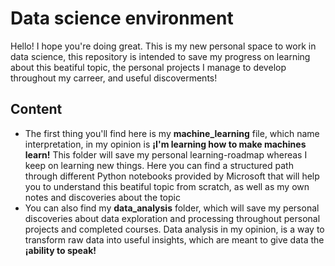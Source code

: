 # Data science environment 
Hello! I hope you're doing great.
This is my new personal space to work in data science, this repository is intended to save my progress on learning about this beatiful topic, the personal projects I manage to develop throughout my carreer, and useful discoverments!

## Content
- The first thing you'll find here is my **machine_learning** file, which name interpretation, in my opinion is **¡I'm learning how to make machines learn!**
  This folder will save my personal learning-roadmap whereas I keep on learning new things. Here you can find a structured path through different Python notebooks provided by Microsoft that will help you to understand this beatiful topic from scratch, as well as my own notes and discoveries about the topic
- You can also find my **data_analysis** folder, which will save my personal discoveries about data exploration and processing  throughout personal projects and completed courses. Data analysis in my opinion, is a way to transform raw data into useful insights, which are meant to give data the **¡ability to speak!**